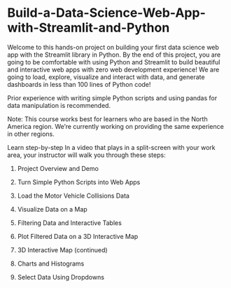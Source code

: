 # Build-a-Data-Science-Web-App-with-Streamlit-and-Python

Welcome to this hands-on project on building your first data science web app with the Streamlit library in Python. By the end of this project, you are going to be comfortable with using Python and Streamlit to build beautiful and interactive web apps with zero web development experience! We are going to load, explore, visualize and interact with data, and generate dashboards in less than 100 lines of Python code!

Prior experience with writing simple Python scripts and using pandas for data manipulation is recommended.

Note: This course works best for learners who are based in the North America region. We’re currently working on providing the same experience in other regions.

Learn step-by-step
In a video that plays in a split-screen with your work area, your instructor will walk you through these steps:

1. Project Overview and Demo

2. Turn Simple Python Scripts into Web Apps

3. Load the Motor Vehicle Collisions Data

4. Visualize Data on a Map

5. Filtering Data and Interactive Tables

6. Plot Filtered Data on a 3D Interactive Map

7. 3D Interactive Map (continued)

8. Charts and Histograms

9. Select Data Using Dropdowns
